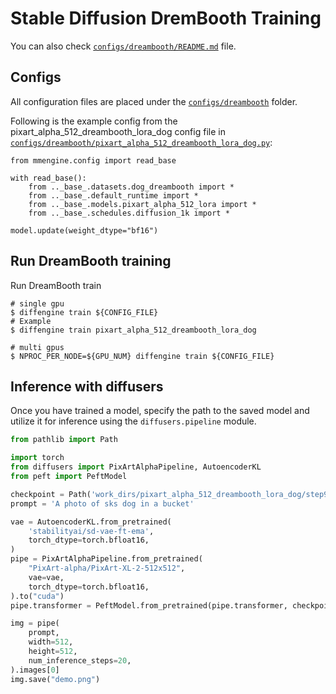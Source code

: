 # Stable Diffusion DremBooth Training

You can also check [`configs/dreambooth/README.md`](https://github.com/okotaku/pixartengine/tree/main/diffengine/configs/dreambooth/README.md) file.

## Configs

All configuration files are placed under the [`configs/dreambooth`](https://github.com/okotaku/pixartengine/tree/main/diffengine/configs/dreambooth/) folder.

Following is the example config from the pixart_alpha_512_dreambooth_lora_dog config file in [`configs/dreambooth/pixart_alpha_512_dreambooth_lora_dog.py`](https://github.com/okotaku/pixartengine/tree/main/diffengine/configs/dreambooth/pixart_alpha_512_dreambooth_lora_dog.py):

```
from mmengine.config import read_base

with read_base():
    from .._base_.datasets.dog_dreambooth import *
    from .._base_.default_runtime import *
    from .._base_.models.pixart_alpha_512_lora import *
    from .._base_.schedules.diffusion_1k import *

model.update(weight_dtype="bf16")
```

## Run DreamBooth training

Run DreamBooth train

```
# single gpu
$ diffengine train ${CONFIG_FILE}
# Example
$ diffengine train pixart_alpha_512_dreambooth_lora_dog

# multi gpus
$ NPROC_PER_NODE=${GPU_NUM} diffengine train ${CONFIG_FILE}
```

## Inference with diffusers

Once you have trained a model, specify the path to the saved model and utilize it for inference using the `diffusers.pipeline` module.

```py
from pathlib import Path

import torch
from diffusers import PixArtAlphaPipeline, AutoencoderKL
from peft import PeftModel

checkpoint = Path('work_dirs/pixart_alpha_512_dreambooth_lora_dog/step999')
prompt = 'A photo of sks dog in a bucket'

vae = AutoencoderKL.from_pretrained(
    'stabilityai/sd-vae-ft-ema',
    torch_dtype=torch.bfloat16,
)
pipe = PixArtAlphaPipeline.from_pretrained(
    "PixArt-alpha/PixArt-XL-2-512x512",
    vae=vae,
    torch_dtype=torch.bfloat16,
).to("cuda")
pipe.transformer = PeftModel.from_pretrained(pipe.transformer, checkpoint / "transformer", adapter_name="default")

img = pipe(
    prompt,
    width=512,
    height=512,
    num_inference_steps=20,
).images[0]
img.save("demo.png")
```
